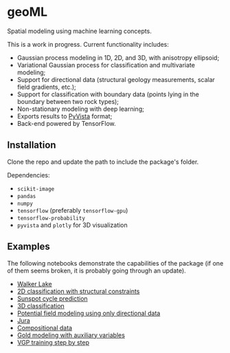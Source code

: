 # geoML
Spatial modeling using machine learning concepts.

This is a work in progress. Current functionality includes:

* Gaussian process modeling in 1D, 2D, and 3D, with 
anisotropy ellipsoid;
* Variational Gaussian process for classification and multivariate
modeling;
* Support for directional data (structural geology
measurements, scalar field gradients, etc.);
* Support for classification with boundary data (points
lying in the boundary between two rock types);
* Non-stationary modeling with deep learning;
* Exports results to [PyVista](https://github.com/pyvista/pyvista) format;
* Back-end powered by TensorFlow.

## Installation
Clone the repo and update the path to include the package's folder.

Dependencies:
* `scikit-image`
* `pandas`
* `numpy`
* `tensorflow` (preferably `tensorflow-gpu`)
* `tensorflow-probability`
* `pyvista` and `plotly` for 3D visualization

## Examples
The following notebooks demonstrate the capabilities of the package (if one
 of them seems broken, it is probably going through an update).

* [Walker Lake](https://colab.research.google.com/drive/1zH-dAytMwR_OocDgJWE3Sy8pbcq0PdAJ)
* [2D classification with structural constraints](https://colab.research.google.com/drive/1eiIa8kavRIp5SK5R89ozkIj5lmeRrx9x)
* [Sunspot cycle prediction](https://colab.research.google.com/drive/1tbc7I8K0NmpCM4mOZZ1kghlXWnLamE5l)
* [3D classification](https://colab.research.google.com/drive/1oC8b-eCgrfLxMcVsxVv6EvQyeKelUUjE)
* [Potential field modeling using only directional data](https://colab.research.google.com/drive/141zuv7VH431fVt0dwHQiKCSJmYd6E9u8)
* [Jura](https://colab.research.google.com/drive/1v7Us_ljM5zwkLy6IIKfOjREazZSLepjU?usp=sharing)
* [Compositional data](https://colab.research.google.com/drive/14bvDkre3UNxXywUWq2QEs6Q4w-gd30Mb?usp=sharing)
* [Gold modeling with auxiliary variables](https://colab.research.google.com/drive/16OFpI1a-V-Wfsgkw_jhlh2NXGFwuHZ0C?usp=sharing)
* [VGP training step by step](https://colab.research.google.com/drive/1rF7bWdrTK54qLiXWcv46J9aMloDTe6r_?usp=sharing)


